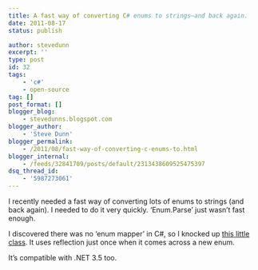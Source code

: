 ```yaml
---
title: A fast way of converting C# enums to strings–and back again.
date: 2011-08-17
status: publish

author: stevedunn
excerpt: ''
type: post
id: 32
tags:
    - 'c#'
    - open-source
tag: []
post_format: []
blogger_blog:
    - stevedunns.blogspot.com
blogger_author:
    - 'Steve Dunn'
blogger_permalink:
    - /2011/08/fast-way-of-converting-c-enums-to.html
blogger_internal:
    - /feeds/32841709/posts/default/2313438609525475397
dsq_thread_id:
    - '5987273061'
---
```

I recently needed a fast way of converting lots of enums to strings (and back again). I needed to do it very quickly. ‘Enum.Parse’ just wasn’t fast enough.

I discovered there was no ‘enum mapper’ in C#, so I knocked up [this little class](https://gist.github.com/1152680). It uses reflection just once when it comes across a new enum.

It’s compatible with .NET 3.5 too.